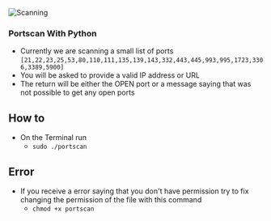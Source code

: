 
![Scanning](https://media.giphy.com/media/cMbZ3YwBMneMH4Ui9O/giphy.gif)

### Portscan With Python
 - Currently we are scanning a small list of ports `[21,22,23,25,53,80,110,111,135,139,143,332,443,445,993,995,1723,3306,3389,5900]`
 - You will be asked to provide a valid IP address or URL
 - The return will be either the OPEN port or a message saying that was not possible to get any open ports

 ## How to
- On the Terminal run
    - `sudo ./portscan`

## Error
 - If you receive a error saying that you don't have permission try to fix changing the permission of the file with this command
    - `chmod +x portscan`